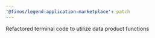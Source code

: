 ```yaml
---
'@finos/legend-application-marketplace': patch
---
```


Refactored terminal code to utilize data product functions

